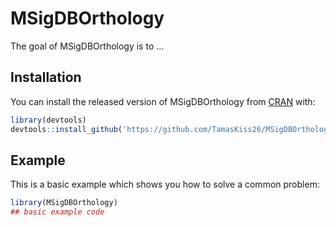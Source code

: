 
# MSigDBOrthology

<!-- badges: start -->
<!-- badges: end -->

The goal of MSigDBOrthology is to ...

## Installation

You can install the released version of MSigDBOrthology from [CRAN](https://CRAN.R-project.org) with:

``` r
library(devtools)
devtools::install_github('https://github.com/TamasKiss26/MSigDBOrthology')
```

## Example

This is a basic example which shows you how to solve a common problem:

``` r
library(MSigDBOrthology)
## basic example code
```

